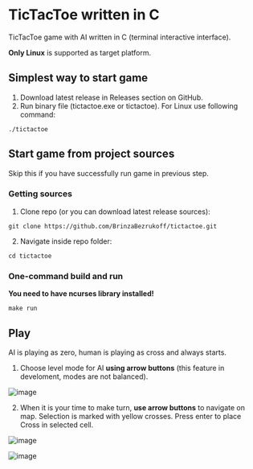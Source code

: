 # TicTacToe written in C
TicTacToe game with AI written in C (terminal interactive interface).

**Only Linux** is supported as target platform.

## Simplest way to start game
1. Download latest release in Releases section on GitHub.
2. Run binary file (tictactoe.exe or tictactoe). For Linux use following command:
  ```
  ./tictactoe
  ```

## Start game from project sources
Skip this if you have successfully run game in previous step.

### Getting sources
1. Clone repo (or you can download latest release sources):
```
git clone https://github.com/BrinzaBezrukoff/tictactoe.git
```
2. Navigate inside repo folder:
```
cd tictactoe
```

### One-command build and run
**You need to have ncurses library installed!**
```
make run
```


## Play
AI is playing as zero, human is playing as cross and always starts.

1. Choose level mode for AI **using arrow buttons** (this feature in develoment, modes are not balanced).

  ![image](https://user-images.githubusercontent.com/29017599/145648147-60493a5a-9297-4e91-ace0-eb3952e61be4.png)

2. When it is your time to make turn, **use arrow buttons** to navigate on map. Selection is marked with yellow crosses. Press enter to place Cross in selected cell.

  ![image](https://user-images.githubusercontent.com/29017599/145648244-b8f91880-a3f5-43aa-b557-976020f0186a.png)
  
  ![image](https://user-images.githubusercontent.com/29017599/145648543-74bd5d3f-54bd-48d5-829e-c30a338879bf.png)

